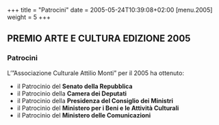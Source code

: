 +++
title = "Patrocini"
date = 2005-05-24T10:39:08+02:00
[menu.2005]
weight = 5
+++

## PREMIO ARTE E CULTURA EDIZIONE 2005

### Patrocini

L’”Associazione Culturale Attilio Monti” per il 2005 ha ottenuto:

* il Patrocinio del **Senato della Repubblica**
* il Patrocinio della **Camera dei Deputati**
* il Patrocinio della **Presidenza del Consiglio dei Ministri**
* il Patrocinio del **Ministero per i Beni e le Attività Culturali**
* il Patrocinio del **Ministero delle Comunicazioni**

